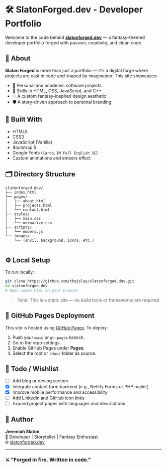 # 🛠️ SlatonForged.dev - Developer Portfolio

Welcome to the code behind **[slatonforged.dev](https://slatonforged.dev)** — a fantasy-themed developer portfolio forged with passion, creativity, and clean code.

## 🌟 About

**Slaton Forged** is more than just a portfolio — it's a digital forge where projects are cast in code and shaped by imagination. This site showcases:
- 🧩 Personal and academic software projects
- 🚀 Skills in HTML, CSS, JavaScript, and C++
- ✨ A custom fantasy-inspired design aesthetic
- 🛡️ A story-driven approach to personal branding

## 🔧 Built With

- HTML5
- CSS3
- JavaScript (Vanilla)
- Bootstrap 5
- Google Fonts (`Cardo`, `IM Fell English SC`)
- Custom animations and embers effect

## 🗂️ Directory Structure

```
slatonforged.dev/
├── index.html
├── pages/
│   ├── about.html
│   ├── projects.html
│   └── contact.html
├── styles/
│   ├── main.css
│   └── normalize.css
├── scripts/
│   └── embers.js
└── images/
    └── (anvil, background, icons, etc.)


```

## ⚙️ Local Setup

To run locally:

```bash
git clone https://github.com/thejslay/slatonforged.dev.git
cd slatonforged.dev
# Open index.html in your browser
```

> Note: This is a static site — no build tools or frameworks are required.

## 🚀 GitHub Pages Deployment

This site is hosted using [GitHub Pages](https://pages.github.com/). To deploy:
1. Push your `main` or `gh-pages` branch.
2. Go to the repo settings.
3. Enable GitHub Pages under **Pages**.
4. Select the root or `/docs` folder as source.

## 📌 Todo / Wishlist

- [ ] Add blog or devlog section
- [x] Integrate contact form backend (e.g., Netlify Forms or PHP mailer)
- [x] Improve mobile performance and accessibility
- [ ] Add LinkedIn and GitHub icon links
- [ ] Expand project pages with languages and descriptions

## 🧙 Author

**Jeremiah Slaton**  
📜 Developer | Storyteller | Fantasy Enthusiast  
🌐 [slatonforged.dev](https://slatonforged.dev)

---

### ⚔️ "Forged in fire. Written in code."

